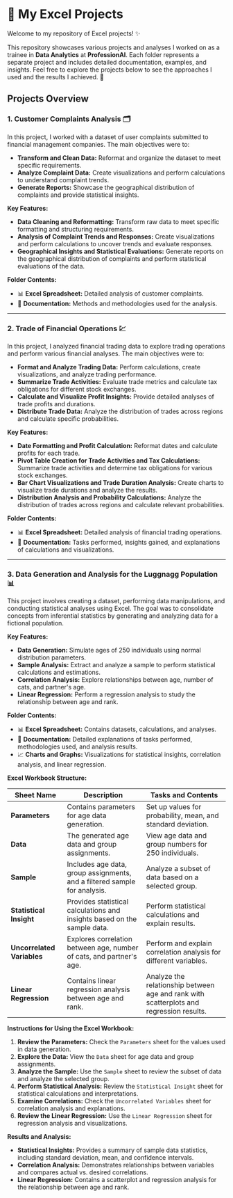 # 🧩 My Excel Projects

Welcome to my repository of Excel projects! ✨

This repository showcases various projects and analyses I worked on as a trainee in **Data Analytics** at **ProfessionAI**. Each folder represents a separate project and includes detailed documentation, examples, and insights. Feel free to explore the projects below to see the approaches I used and the results I achieved. 🦋

## Projects Overview

### 1. Customer Complaints Analysis 🗂️

In this project, I worked with a dataset of user complaints submitted to financial management companies. The main objectives were to:

- **Transform and Clean Data:** Reformat and organize the dataset to meet specific requirements.
- **Analyze Complaint Data:** Create visualizations and perform calculations to understand complaint trends.
- **Generate Reports:** Showcase the geographical distribution of complaints and provide statistical insights.

**Key Features:**

- **Data Cleaning and Reformatting:** Transform raw data to meet specific formatting and structuring requirements.
- **Analysis of Complaint Trends and Responses:** Create visualizations and perform calculations to uncover trends and evaluate responses.
- **Geographical Insights and Statistical Evaluations:** Generate reports on the geographical distribution of complaints and perform statistical evaluations of the data.

**Folder Contents:**

- 📊 **Excel Spreadsheet:** Detailed analysis of customer complaints.
- 📄 **Documentation:** Methods and methodologies used for the analysis.

---

### 2. Trade of Financial Operations 💹

In this project, I analyzed financial trading data to explore trading operations and perform various financial analyses. The main objectives were to:

- **Format and Analyze Trading Data:** Perform calculations, create visualizations, and analyze trading performance.
- **Summarize Trade Activities:** Evaluate trade metrics and calculate tax obligations for different stock exchanges.
- **Calculate and Visualize Profit Insights:** Provide detailed analyses of trade profits and durations.
- **Distribute Trade Data:** Analyze the distribution of trades across regions and calculate specific probabilities.

**Key Features:**

- **Date Formatting and Profit Calculation:** Reformat dates and calculate profits for each trade.
- **Pivot Table Creation for Trade Activities and Tax Calculations:** Summarize trade activities and determine tax obligations for various stock exchanges.
- **Bar Chart Visualizations and Trade Duration Analysis:** Create charts to visualize trade durations and analyze the results.
- **Distribution Analysis and Probability Calculations:** Analyze the distribution of trades across regions and calculate relevant probabilities.

**Folder Contents:**

- 📊 **Excel Spreadsheet:** Detailed analysis of financial trading operations.
- 📄 **Documentation:** Tasks performed, insights gained, and explanations of calculations and visualizations.

---

### 3. Data Generation and Analysis for the Luggnagg Population 📊

This project involves creating a dataset, performing data manipulations, and conducting statistical analyses using Excel. The goal was to consolidate concepts from inferential statistics by generating and analyzing data for a fictional population.

**Key Features:**

- **Data Generation:** Simulate ages of 250 individuals using normal distribution parameters.
- **Sample Analysis:** Extract and analyze a sample to perform statistical calculations and estimations.
- **Correlation Analysis:** Explore relationships between age, number of cats, and partner's age.
- **Linear Regression:** Perform a regression analysis to study the relationship between age and rank.

**Folder Contents:**

- 📊 **Excel Spreadsheet:** Contains datasets, calculations, and analyses.
- 📄 **Documentation:** Detailed explanations of tasks performed, methodologies used, and analysis results.
- 📈 **Charts and Graphs:** Visualizations for statistical insights, correlation analysis, and linear regression.

**Excel Workbook Structure:**

| Sheet Name               | Description                                                                 | Tasks and Contents                                                                 |
|--------------------------|-----------------------------------------------------------------------------|-----------------------------------------------------------------------------------|
| **Parameters**           | Contains parameters for age data generation.                               | Set up values for probability, mean, and standard deviation.                      |
| **Data**                 | The generated age data and group assignments.                              | View age data and group numbers for 250 individuals.                             |
| **Sample**               | Includes age data, group assignments, and a filtered sample for analysis.  | Analyze a subset of data based on a selected group.                               |
| **Statistical Insight** | Provides statistical calculations and insights based on the sample data.    | Perform statistical calculations and explain results.                             |
| **Uncorrelated Variables** | Explores correlation between age, number of cats, and partner's age.     | Perform and explain correlation analysis for different variables.                |
| **Linear Regression**   | Contains linear regression analysis between age and rank.                   | Analyze the relationship between age and rank with scatterplots and regression results. |

**Instructions for Using the Excel Workbook:**

1. **Review the Parameters:** Check the `Parameters` sheet for the values used in data generation.
2. **Explore the Data:** View the `Data` sheet for age data and group assignments.
3. **Analyze the Sample:** Use the `Sample` sheet to review the subset of data and analyze the selected group.
4. **Perform Statistical Analysis:** Review the `Statistical Insight` sheet for statistical calculations and interpretations.
5. **Examine Correlations:** Check the `Uncorrelated Variables` sheet for correlation analysis and explanations.
6. **Review the Linear Regression:** Use the `Linear Regression` sheet for regression analysis and visualizations.

**Results and Analysis:**

- **Statistical Insights:** Provides a summary of sample data statistics, including standard deviation, mean, and confidence intervals.
- **Correlation Analysis:** Demonstrates relationships between variables and compares actual vs. desired correlations.
- **Linear Regression:** Contains a scatterplot and regression analysis for the relationship between age and rank.

